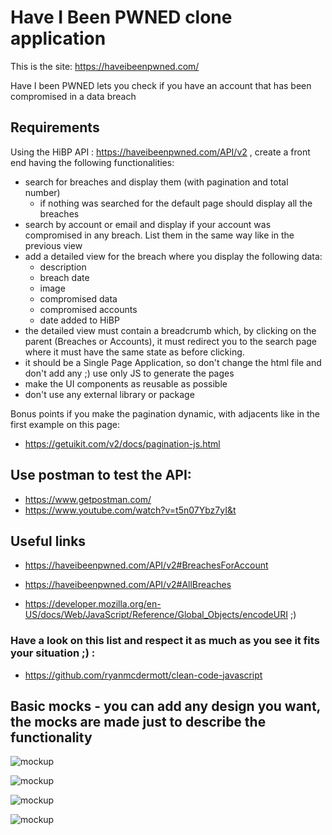 # Have I Been PWNED clone application

This is the site: https://haveibeenpwned.com/


Have I been PWNED lets you check if you have an account that has been compromised in a data breach

## Requirements

Using the HiBP API : https://haveibeenpwned.com/API/v2 , create a front end having the following functionalities:

- search for breaches and display them (with pagination and total number)
  + if nothing was searched for the default page should display all the breaches
- search by account or email and display if your account was compromised in any breach. List them in the same way like in the previous view
- add a detailed view for the breach where you display the following data:
  + description
  + breach date
  + image
  + compromised data
  + compromised accounts
  + date added to HiBP
- the detailed view must contain a breadcrumb which, by clicking on the parent (Breaches or Accounts), it must redirect you to the search page where it must have the same state as before clicking.
- it should be a Single Page Application, so don't change the html file and don't add any ;) use only JS to generate the pages
- make the UI components as reusable as possible 
- don't use any external library or package


Bonus points if you make the pagination dynamic, with adjacents like in the first example on this page:
- https://getuikit.com/v2/docs/pagination-js.html

## Use postman to test the API:
- https://www.getpostman.com/
- https://www.youtube.com/watch?v=t5n07Ybz7yI&t

## Useful links
- https://haveibeenpwned.com/API/v2#BreachesForAccount
- https://haveibeenpwned.com/API/v2#AllBreaches

- https://developer.mozilla.org/en-US/docs/Web/JavaScript/Reference/Global_Objects/encodeURI ;)

### Have a look on this list and respect it as much as you see it fits your situation ;) :
- https://github.com/ryanmcdermott/clean-code-javascript

## Basic mocks - you can add any design you want, the mocks are made just to describe the functionality

![mockup](https://gist.github.com/alexonaci/2e433aa8623f310128ef1c6cf8d21766/raw/60ee01b8e1ee15905dcb48ad3cf23f4a61191bb0/Screen%2520Shot%25202019-04-06%2520at%252017.07.06.png)

![mockup](https://gist.github.com/alexonaci/2e433aa8623f310128ef1c6cf8d21766/raw/60ee01b8e1ee15905dcb48ad3cf23f4a61191bb0/Screen%2520Shot%25202019-04-06%2520at%252017.07.15.png)

![mockup](https://gist.github.com/alexonaci/2e433aa8623f310128ef1c6cf8d21766/raw/60ee01b8e1ee15905dcb48ad3cf23f4a61191bb0/Screen%2520Shot%25202019-04-08%2520at%252010.43.50.png)

![mockup](https://gist.github.com/alexonaci/2e433aa8623f310128ef1c6cf8d21766/raw/60ee01b8e1ee15905dcb48ad3cf23f4a61191bb0/Screen%2520Shot%25202019-04-08%2520at%252010.43.58.png)

